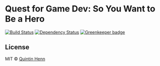 # Quest for Game Dev: So You Want to Be a Hero

[![Build Status][travis-image]][travis-url] [![Dependency Status][daviddm-image]][daviddm-url] [![Greenkeeper badge][greenkeeper-image]][greenkeeper-url]

## License

MIT © [Quintin Henn](http://skerwe.web.za)

[travis-image]: https://travis-ci.com/Skerwe/quest-for-game-dev.svg?branch=master
[travis-url]: https://travis-ci.com/Skerwe/quest-for-game-dev
[daviddm-image]: https://david-dm.org/Skerwe/quest-for-game-dev.svg?theme=shields.io
[daviddm-url]: https://david-dm.org/Skerwe/quest-for-game-dev
[greenkeeper-image]: https://badges.greenkeeper.io/Skerwe/quest-for-game-dev.svg
[greenkeeper-url]: https://greenkeeper.io/
